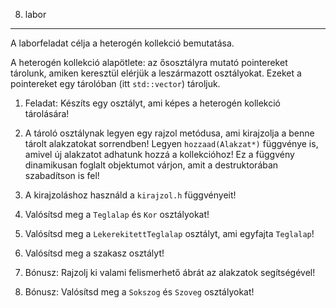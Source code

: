 8. labor
--------

A laborfeladat célja a heterogén kollekció bemutatása.

A heterogén kollekció alapötlete: az ősosztályra mutató pointereket tárolunk,
amiken keresztül elérjük a leszármazott osztályokat. Ezeket a pointereket egy
tárolóban (itt `std::vector`) tároljuk.

1. Feladat: Készíts egy osztályt, ami képes a heterogén kollekció tárolására!

2. A tároló osztálynak legyen egy rajzol metódusa, ami kirajzolja a benne 
tárolt alakzatokat sorrendben! Legyen `hozzaad(Alakzat*)` függvénye is,
amivel új alakzatot adhatunk hozzá a kollekcióhoz! Ez a függvény dinamikusan
foglalt objektumot várjon, amit a destruktorában szabadítson is fel!

3. A kirajzoláshoz használd a `kirajzol.h` függvényeit!

3. Valósítsd meg a `Teglalap` és `Kor` osztályokat!

4. Valósítsd meg a `LekerekitettTeglalap` osztályt, ami egyfajta `Teglalap`!

5. Valósítsd meg a szakasz osztályt!

6. Bónusz: Rajzolj ki valami felismerhető ábrát az alakzatok segítségével!

7. Bónusz: Valósítsd meg a `Sokszog` és `Szoveg` osztályokat!
